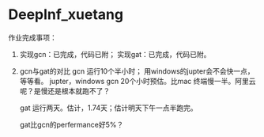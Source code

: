 # DeepInf_xuetang

作业完成事项：
1. 实现gcn：已完成，代码已附；
   实现gat：已完成，代码已附。
2. gcn与gat的对比
   gcn 运行10个半小时；
   用windows的jupter会不会快一点，等等看。
   jupter，windows gcn 20个小时预估。比mac 终端慢一半。阿里云呢？是慢还是根本就跑不了？
   
   gat 运行两天。估计，1.74天；估计明天下午一点半跑完。
   
   gat比gcn的perfermance好5%？
